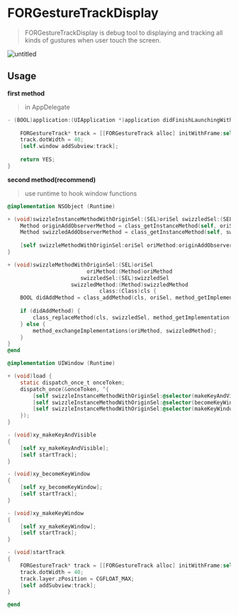 # FORGestureTrackDisplay
> FORGestureTrackDisplay is debug tool to displaying and tracking all kinds of gustures when user touch the screen.

![untitled](https://cloud.githubusercontent.com/assets/9360037/26645883/43bc2508-466c-11e7-99ec-baebdbf91257.gif)

## Usage

**first method**

> in AppDelegate

```objective-c
- (BOOL)application:(UIApplication *)application didFinishLaunchingWithOptions:(NSDictionary *)launchOptions {
    
    FORGestureTrack* track = [[FORGestureTrack alloc] initWithFrame:self.window.bounds];
    track.dotWidth = 40;
    [self.window addSubview:track];
    
    return YES;
}
```

**second method(recommend)**
> use runtime to hook window functions

```objective-c
@implementation NSObject (Runtime)

+ (void)swizzleInstanceMethodWithOriginSel:(SEL)oriSel swizzledSel:(SEL)swiSel {
    Method originAddObserverMethod = class_getInstanceMethod(self, oriSel);
    Method swizzledAddObserverMethod = class_getInstanceMethod(self, swiSel);
    
    [self swizzleMethodWithOriginSel:oriSel oriMethod:originAddObserverMethod swizzledSel:swiSel swizzledMethod:swizzledAddObserverMethod class:self];
}

+ (void)swizzleMethodWithOriginSel:(SEL)oriSel
                         oriMethod:(Method)oriMethod
                       swizzledSel:(SEL)swizzledSel
                    swizzledMethod:(Method)swizzledMethod
                             class:(Class)cls {
    BOOL didAddMethod = class_addMethod(cls, oriSel, method_getImplementation(swizzledMethod), method_getTypeEncoding(swizzledMethod));
    
    if (didAddMethod) {
        class_replaceMethod(cls, swizzledSel, method_getImplementation(oriMethod), method_getTypeEncoding(oriMethod));
    } else {
        method_exchangeImplementations(oriMethod, swizzledMethod);
    }
}
@end
```

```objective-c
@implementation UIWindow (Runtime)

+ (void)load {
    static dispatch_once_t onceToken;
    dispatch_once(&onceToken, ^{
        [self swizzleInstanceMethodWithOriginSel:@selector(makeKeyAndVisible) swizzledSel:@selector(xy_makeKeyAndVisible)];
        [self swizzleInstanceMethodWithOriginSel:@selector(becomeKeyWindow) swizzledSel:@selector(xy_becomeKeyWindow)];
        [self swizzleInstanceMethodWithOriginSel:@selector(makeKeyWindow) swizzledSel:@selector(xy_makeKeyWindow)];
    });
}

- (void)xy_makeKeyAndVisible
{
    [self xy_makeKeyAndVisible];
    [self startTrack];
}

- (void)xy_becomeKeyWindow
{
    [self xy_becomeKeyWindow];
    [self startTrack];
}

- (void)xy_makeKeyWindow
{
    [self xy_makeKeyWindow];
    [self startTrack];
}

- (void)startTrack
{
    FORGestureTrack* track = [[FORGestureTrack alloc] initWithFrame:self.window.bounds];
    track.dotWidth = 40;
    track.layer.zPosition = CGFLOAT_MAX;
    [self addSubview:track];
}

@end
```